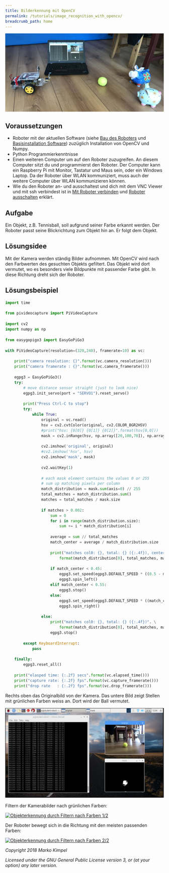 ```yaml
---
title: Bilderkennung mit OpenCV
permalink: /tutorials/image_recognition_with_opencv/
breadcrumb_path: home
---
```


![Roboter mit Ball](images/robot_with_ball.jpg)

## Voraussetzungen

* Roboter mit der aktuellen Software (siehe [Bau des Roboters](../build_a_robot/) und [Basisinstallation Software](../software_image/)) zuzüglich Installation von OpenCV und Numpy.
* Python Programmierkenntnisse
* Einen weiteren Computer um auf den Roboter zuzugreifen. An diesem Computer sitzt du und programmierst den Roboter. Der Computer kann ein Raspberry Pi mit Monitor, Tastatur und Maus sein, oder ein Windows Laptop. Da der Roboter über WLAN kommuniziert, muss auch der weitere Computer über WLAN kommunizieren können.
* Wie du den Roboter an- und ausschaltest und dich mit dem VNC Viewer und mit ssh verbindest ist in [Mit Roboter verbinden](../software_image/#mit-roboter-verbinden) und [Roboter ausschalten](../software_image/#roboter-ausschalten) erklärt.

## Aufgabe

Ein Objekt, z.B. Tennisball, soll aufgrund seiner Farbe erkannt werden. Der Roboter passt seine Blickrichtung zum Objekt hin an. Er folgt dem Objekt.

## Lösungsidee

Mit der Kamera werden ständig Bilder aufnommen. Mit OpenCV wird nach den Farbwerten des gesuchten Objekts gefiltert. Das Objekt wird dort vermutet, wo es besonders viele Bildpunkte mit passender Farbe gibt. In diese Richtung dreht sich der Roboter.

## Lösungsbeispiel

```python
import time

from pivideocapture import PiVideoCapture

import cv2
import numpy as np

from easygopigo3 import EasyGoPiGo3

with PiVideoCapture(resolution=(320,240), framerate=10) as vc:
    
    print("camera resolution: {}".format(vc.camera_resolution()))
    print("camera framerate : {}".format(vc.camera_framerate()))

    egpg3 = EasyGoPiGo3()
    try:
        # move distance sensor straight (just to look nice)
        egpg3.init_servo(port = "SERVO1").reset_servo()

        print("Press Ctrl-C to stop")
        try:
            while True:
                original = vc.read()
                hsv = cv2.cvtColor(original, cv2.COLOR_BGR2HSV)
                #print("hsv: {0[0]} {0[1]} {0[2]}".format(hsv[0,0]))
                mask = cv2.inRange(hsv, np.array([20,100,70]), np.array([40,255,255]))
                
                cv2.imshow('original', original)
                #cv2.imshow('hsv', hsv)
                cv2.imshow('mask', mask)

                cv2.waitKey(1)

                # each mask element contains the values 0 or 255
                # sum up matching pixels per column
                match_distribution = mask.sum(axis=0) // 255
                total_matches = match_distribution.sum()
                matches = total_matches / mask.size

                if matches > 0.002:
                    sum = 0
                    for i in range(match_distribution.size):
                        sum += i * match_distribution[i]

                    average = sum // total_matches
                    match_center = average / match_distribution.size

                    print("matches col0: {}, total: {} ({:.4f}), center: {} ({:.2f})". \
                        format(match_distribution[0], total_matches, matches, average, match_center))

                    if match_center < 0.45:
                        egpg3.set_speed(egpg3.DEFAULT_SPEED * ((0.5 - match_center) * 1.5))
                        egpg3.spin_left()
                    elif match_center < 0.55:
                        egpg3.stop()
                    else:
                        egpg3.set_speed(egpg3.DEFAULT_SPEED * ((match_center - 0.5) * 1.5))
                        egpg3.spin_right()

                else:
                    print("matches col0: {}, total: {} ({:.4f})". \
                        format(match_distribution[0], total_matches, matches))
                    egpg3.stop()

        except KeyboardInterrupt:
            pass

    finally:
        egpg3.reset_all()

    print("elasped time: {:.2f} secs".format(vc.elapsed_time()))
    print("capture rate: {:.2f} fps".format(vc.capture_framerate()))
    print("drop rate   : {:.2f} fps".format(vc.drop_framerate()))
```

Rechts oben das Originalbild von der Kamera. Das untere Bild zeigt Stellen mit grünlichen Farben weiss an. Dort wird der Ball vermutet.

![Screenshot](images/screenshot.png)

Filtern der Kamerabilder nach grünlichen Farben:

[![Objekterkennung durch Filtern nach Farben 1/2](https://img.youtube.com/vi/Yp2DmdV0uzA/0.jpg)](https://youtu.be/Yp2DmdV0uzA)

Der Roboter bewegt sich in die Richtung mit den meisten passenden Farben:

[![Objekterkennung durch Filtern nach Farben 2/2](https://img.youtube.com/vi/Bk6Mf2Azcjs/0.jpg)](https://youtu.be/Bk6Mf2Azcjs)

*Copyright 2018 Marko Kimpel*

*Licensed under the GNU General Public License version 3, or (at your option) any later version.*
